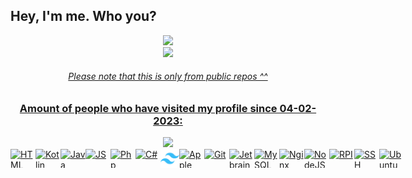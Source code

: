 ## Hey, I'm me. Who you?
<div align="center">
  <a href="https://github.com/5vl">
  <img height="180em" src="https://github-readme-stats.vercel.app/api?username=5vl&show_icons=true&theme=tokyonight&include_all_commits=true&count_private=true"/><br>
  <img height="180em" src="https://github-readme-stats.vercel.app/api/top-langs/?username=5vl&layout=compact&langs_count=7&theme=tokyonight"/>
  <h6>Please note that this is only from public repos ^^</h6>
  <h3>Amount of people who have visited my profile since 04-02-2023:</h3>
  <img src="https://profile-counter.glitch.me/5vl/count.svg"/><br>
</div>
<div style="display: flex; align-items: center;"><br>
  <img align="center" alt="HTML" height="30" width="40" src="https://cdn.jsdelivr.net/gh/devicons/devicon/icons/html5/html5-original.svg">
  <img align="center" alt="Kotlin" height="30" width="40" src="https://cdn.jsdelivr.net/gh/devicons/devicon/icons/kotlin/kotlin-original.svg">
  <img align="center" alt="Java" height="30" width="40" src="https://cdn.jsdelivr.net/gh/devicons/devicon/icons/java/java-original.svg">
  <img align="center" alt="JS" height="30" width="40" src="https://cdn.jsdelivr.net/gh/devicons/devicon/icons/javascript/javascript-original.svg">
  <img align="center" alt="Php" height="30" width="40" src="https://cdn.jsdelivr.net/gh/devicons/devicon/icons/php/php-original.svg">
  <img align="center" alt="C#" height="30" width="40" src="https://cdn.jsdelivr.net/gh/devicons/devicon/icons/csharp/csharp-plain.svg">
  <img align="center" alt="Tailwind" height="30" width="40" src="https://raw.githubusercontent.com/devicons/devicon/v2.16.0/icons/tailwindcss/tailwindcss-original.svg">
  <img align="center" alt="Apple" height="30" width="40" src="https://cdn.jsdelivr.net/gh/devicons/devicon/icons/apple/apple-original.svg">
  <img align="center" alt="Git" height="30" width="40" src="https://cdn.jsdelivr.net/gh/devicons/devicon/icons/git/git-original.svg">
  <img align="center" alt="Jetbrains" height="30" width="40" src="https://cdn.jsdelivr.net/gh/devicons/devicon/icons/jetbrains/jetbrains-original.svg">
  <img align="center" alt="MySQL" height="30" width="40" src="https://cdn.jsdelivr.net/gh/devicons/devicon/icons/mysql/mysql-original.svg">
  <img align="center" alt="Nginx" height="30" width="40" src="https://cdn.jsdelivr.net/gh/devicons/devicon/icons/nginx/nginx-original.svg">
  <img align="center" alt="NodeJS" height="30" width="40" src="https://cdn.jsdelivr.net/gh/devicons/devicon/icons/nodejs/nodejs-original.svg">
  <img align="center" alt="RPI" height="30" width="40" src="https://cdn.jsdelivr.net/gh/devicons/devicon/icons/raspberrypi/raspberrypi-original.svg">
  <img align="center" alt="SSH" height="30" width="40" src="https://cdn.jsdelivr.net/gh/devicons/devicon/icons/ssh/ssh-original.svg">
  <img align="center" alt="Ubuntu" height="30" width="40" src="https://cdn.jsdelivr.net/gh/devicons/devicon/icons/ubuntu/ubuntu-plain.svg">
</div>
